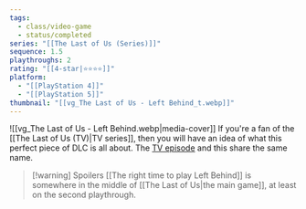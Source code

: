 ```yaml
---
tags:
  - class/video-game
  - status/completed
series: "[[The Last of Us (Series)]]"
sequence: 1.5
playthroughs: 2
rating: "[[4-star|⭐️⭐️⭐️⭐️]]"
platform:
  - "[[PlayStation 4]]"
  - "[[PlayStation 5]]"
thumbnail: "[[vg_The Last of Us - Left Behind_t.webp]]"
---
```

![[vg_The Last of Us - Left Behind.webp|media-cover]]
If you're a fan of the [[The Last of Us (TV)|TV series]], then you will have an idea of what this perfect piece of DLC is all about. The [TV episode](https://www.imdb.com/title/tt15747172/?ref_=ttep_ep7) and this share the same name.

> [!warning] Spoilers
> [[The right time to play Left Behind]] is somewhere in the middle of [[The Last of Us|the main game]], at least on the second playthrough. 